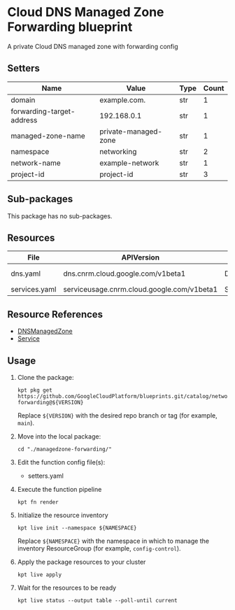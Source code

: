 <!-- BEGINNING OF PRE-COMMIT-BLUEPRINT DOCS HOOK:TITLE -->
# Cloud DNS Managed Zone Forwarding blueprint


<!-- END OF PRE-COMMIT-BLUEPRINT DOCS HOOK:TITLE -->
<!-- BEGINNING OF PRE-COMMIT-BLUEPRINT DOCS HOOK:BODY -->
A private Cloud DNS managed zone with forwarding config

## Setters

|           Name            |        Value         | Type | Count |
|---------------------------|----------------------|------|-------|
| domain                    | example.com.         | str  |     1 |
| forwarding-target-address | 192.168.0.1          | str  |     1 |
| managed-zone-name         | private-managed-zone | str  |     1 |
| namespace                 | networking           | str  |     2 |
| network-name              | example-network      | str  |     1 |
| project-id                | project-id           | str  |     3 |

## Sub-packages

This package has no sub-packages.

## Resources

|     File      |                 APIVersion                 |      Kind      |         Name          | Namespace  |
|---------------|--------------------------------------------|----------------|-----------------------|------------|
| dns.yaml      | dns.cnrm.cloud.google.com/v1beta1          | DNSManagedZone | dnsmanagedzone-sample | networking |
| services.yaml | serviceusage.cnrm.cloud.google.com/v1beta1 | Service        | project-id-dns        | projects   |

## Resource References

- [DNSManagedZone](https://cloud.google.com/config-connector/docs/reference/resource-docs/dns/dnsmanagedzone)
- [Service](https://cloud.google.com/config-connector/docs/reference/resource-docs/serviceusage/service)

## Usage

1.  Clone the package:
    ```shell
    kpt pkg get https://github.com/GoogleCloudPlatform/blueprints.git/catalog/networking/dns/managedzone-forwarding@${VERSION}
    ```
    Replace `${VERSION}` with the desired repo branch or tag
    (for example, `main`).

1.  Move into the local package:
    ```shell
    cd "./managedzone-forwarding/"
    ```

1.  Edit the function config file(s):
    - setters.yaml

1.  Execute the function pipeline
    ```shell
    kpt fn render
    ```

1.  Initialize the resource inventory
    ```shell
    kpt live init --namespace ${NAMESPACE}
    ```
    Replace `${NAMESPACE}` with the namespace in which to manage
    the inventory ResourceGroup (for example, `config-control`).

1.  Apply the package resources to your cluster
    ```shell
    kpt live apply
    ```

1.  Wait for the resources to be ready
    ```shell
    kpt live status --output table --poll-until current
    ```

<!-- END OF PRE-COMMIT-BLUEPRINT DOCS HOOK:BODY -->
